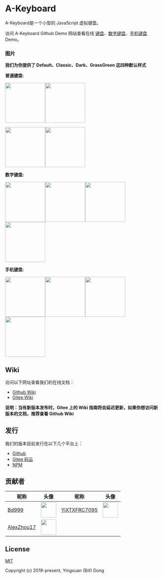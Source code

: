 # A-Keyboard
A-Keyboard是一个小型的 JavaScript 虚拟键盘。

访问 A-Keyboard Github Demo 网站查看在线 [键盘](https://18510047382.github.io/A-Keyboard/test/index.html)、[数字键盘](https://18510047382.github.io/A-Keyboard/test/index.number.html)、[手机键盘](https://18510047382.github.io/A-Keyboard/test/index.mobile.html) Demo。

### 图片
**我们为你提供了 Default、Classic、Dark、GrassGreen 这四种默认样式**

**普通键盘:**

<img src='https://18510047382.github.io/A-Keyboard/img/default.png' height='130px'><img src='https://18510047382.github.io/A-Keyboard/img/classic.png' height='130px'>

<img src='https://18510047382.github.io/A-Keyboard/img/dark.png' height='130px'><img src='https://18510047382.github.io/A-Keyboard/img/grassGreen.png' height='130px'>

**数字键盘:**

<img src='https://18510047382.github.io/A-Keyboard/img/default-num.png' height='130px'><img src='https://18510047382.github.io/A-Keyboard/img/classic-num.png' height='130px'><img src='https://18510047382.github.io/A-Keyboard/img/dark-num.png' height='130px'><img src='https://18510047382.github.io/A-Keyboard/img/grassGreen-num.png' height='130px'>

**手机键盘:**

<img src='https://18510047382.github.io/A-Keyboard/img/default-mobile.png' height='130px'><img src='https://18510047382.github.io/A-Keyboard/img/classic-mobile.png' height='130px'><img src='https://18510047382.github.io/A-Keyboard/img/dark-mobile.png' height='130px'><img src='https://18510047382.github.io/A-Keyboard/img/grassGreen-mobile.png' height='130px'>

## Wiki
访问以下网址查看我们的在线文档：

- [Github Wiki](https://github.com/18510047382/A-Keyboard/wiki)
- [Gitee Wiki](https://gitee.com/bd999/A-Keyboard/wikis)

**说明：当有新版本发布时，Gitee 上的 Wiki 指南将会延迟更新，如果你想访问新版本的文档，推荐查看 Github Wiki**

## 发行
我们的版本目前发行在以下几个平台上：

- [Github](https://github.com/18510047382/A-Keyboard)
- [Gitee 码云](https://gitee.com/bd999/A-Keyboard)
- [NPM](https://www.npmjs.com/package/akeyboard)

## 贡献者
|昵称|头像|昵称|头像|
|---|---|---|---|
|[Bd999](https://github.com/18510047382)|<img src='https://avatars0.githubusercontent.com/u/45157599?s=460&v=4' height='50px'>|[YiXTXFRC7095](https://github.com/YiXTXFRC7095)|<img src='https://avatars3.githubusercontent.com/u/44867497?s=460&v=4' height='50px'>|
|[AlexZhou17](https://github.com/AlexZhou17)|<img src='https://avatars3.githubusercontent.com/u/51029002?s=460&v=4' height='50px'>|

## License
[MIT](https://opensource.org/licenses/MIT)

Copyright (c) 2019-present, Yingxuan (Bill) Dong
